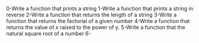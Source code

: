 0-Write a function that prints a string
1-Write a function that prints a string in reverse
2-Write a function that returns the length of a string
3-Write a function that returns the factorial of a given number
4-Write a function that returns the value of x raised to the power of y.
5-Write a function that the natural square root of a number
6-
